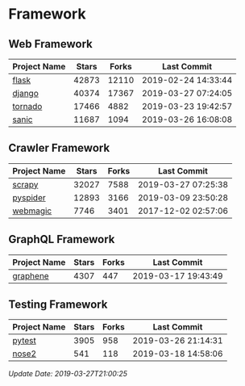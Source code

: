 # Framework

## Web Framework

| Project Name | Stars | Forks | Last Commit |
| ------------ | ----- | ----- | ----------- |
| [flask](https://github.com/pallets/flask) | 42873 | 12110 | 2019-02-24 14:33:44 |
| [django](https://github.com/django/django) | 40374 | 17367 | 2019-03-27 07:24:05 |
| [tornado](https://github.com/tornadoweb/tornado) | 17466 | 4882 | 2019-03-23 19:42:57 |
| [sanic](https://github.com/huge-success/sanic) | 11687 | 1094 | 2019-03-26 16:08:08 |

## Crawler Framework

| Project Name | Stars | Forks | Last Commit |
| ------------ | ----- | ----- | ----------- |
| [scrapy](https://github.com/scrapy/scrapy) | 32027 | 7588 | 2019-03-27 07:25:38 |
| [pyspider](https://github.com/binux/pyspider) | 12893 | 3166 | 2019-03-09 23:50:28 |
| [webmagic](https://github.com/code4craft/webmagic) | 7746 | 3401 | 2017-12-02 02:57:06 |

## GraphQL Framework

| Project Name | Stars | Forks | Last Commit |
| ------------ | ----- | ----- | ----------- |
| [graphene](https://github.com/graphql-python/graphene) | 4307 | 447 | 2019-03-17 19:43:49 |

## Testing Framework

| Project Name | Stars | Forks | Last Commit |
| ------------ | ----- | ----- | ----------- |
| [pytest](https://github.com/pytest-dev/pytest) | 3905 | 958 | 2019-03-26 21:14:31 |
| [nose2](https://github.com/nose-devs/nose2) | 541 | 118 | 2019-03-18 14:58:06 |

*Update Date: 2019-03-27T21:00:25*